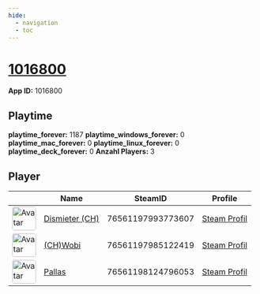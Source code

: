 ```yaml
---
hide:
  - navigation
  - toc
---
```

# <a href="https://steamdb.info/app/1016800">1016800</a>

**App ID:** 1016800

## Playtime

**playtime_forever:** 1187
**playtime_windows_forever:** 0
**playtime_mac_forever:** 0
**playtime_linux_forever:** 0
**playtime_deck_forever:** 0
**Anzahl Players:** 3
## Player

<table id="charts-table" class="display" style="width:100%">
            <thead>
                <tr>
                    <th></th>
                    <th>Name</th>
                    <th>SteamID</th>
                    <th>Profile</th>
                </tr>
            </thead>
            <tbody>
        <tr>
<td><a href="https://steamcommunity.com/profiles/76561197993773607/" target="_blank"><img src="https://avatars.steamstatic.com/d83d70483792572cace3586b41ad5ed65779d2d6_full.jpg" alt="Avatar" style="width:48px;height:48px;border-radius:4px;"></a></td><td><a href="/player/76561197993773607">Dismieter (CH)</a></td><td>76561197993773607</td><td><a href="https://steamcommunity.com/profiles/76561197993773607/" target="_blank">Steam Profil</a></td></tr>
<tr>
<td><a href="https://steamcommunity.com/id/4wobi/" target="_blank"><img src="https://avatars.steamstatic.com/d54bb79ee87c2fb8393656d125a3ddd8eceb38ab_full.jpg" alt="Avatar" style="width:48px;height:48px;border-radius:4px;"></a></td><td><a href="/player/76561197985122419">(CH)Wobi</a></td><td>76561197985122419</td><td><a href="https://steamcommunity.com/id/4wobi/" target="_blank">Steam Profil</a></td></tr>
<tr>
<td><a href="https://steamcommunity.com/profiles/76561198124796053/" target="_blank"><img src="https://avatars.steamstatic.com/4630dfff0852bfa9ba5d90058491e1b218af8dd6_full.jpg" alt="Avatar" style="width:48px;height:48px;border-radius:4px;"></a></td><td><a href="/player/76561198124796053">Pallas</a></td><td>76561198124796053</td><td><a href="https://steamcommunity.com/profiles/76561198124796053/" target="_blank">Steam Profil</a></td></tr>
</tbody>
</table>
